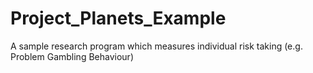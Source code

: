 # Project_Planets_Example
A sample research program which measures individual risk taking (e.g. Problem Gambling Behaviour)
